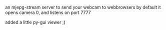 an mjepg-stream server to send your webcam to webbrowsers 
by default it opens camera 0, and listens on port 7777

added a little py-gui viewer ;)

